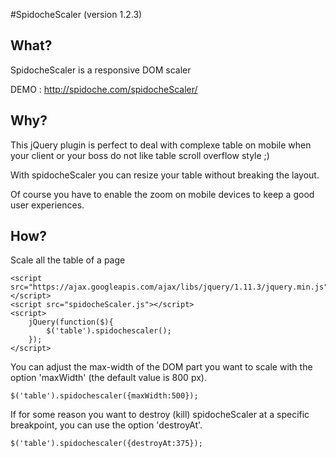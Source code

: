 #SpidocheScaler (version 1.2.3)

## What?
SpidocheScaler is a responsive DOM scaler

DEMO : http://spidoche.com/spidocheScaler/

## Why?
This jQuery plugin is perfect to deal with complexe table on mobile when your client or your boss do not like table scroll overflow style ;)

With spidocheScaler you can resize your table without breaking the layout.

Of course you have to enable the zoom on mobile devices to keep a good user experiences.

## How?
Scale all the table of a page
```
<script src="https://ajax.googleapis.com/ajax/libs/jquery/1.11.3/jquery.min.js"></script>
<script src="spidocheScaler.js"></script>
<script>
    jQuery(function($){
        $('table').spidochescaler();
    });
</script>
```

You can adjust the max-width of the DOM part you want to scale with the option 'maxWidth' (the default value is 800 px).
```
$('table').spidochescaler({maxWidth:500});
```

If for some reason you want to destroy (kill) spidocheScaler at a specific breakpoint, you can use the option 'destroyAt'.
```
$('table').spidochescaler({destroyAt:375});
```

